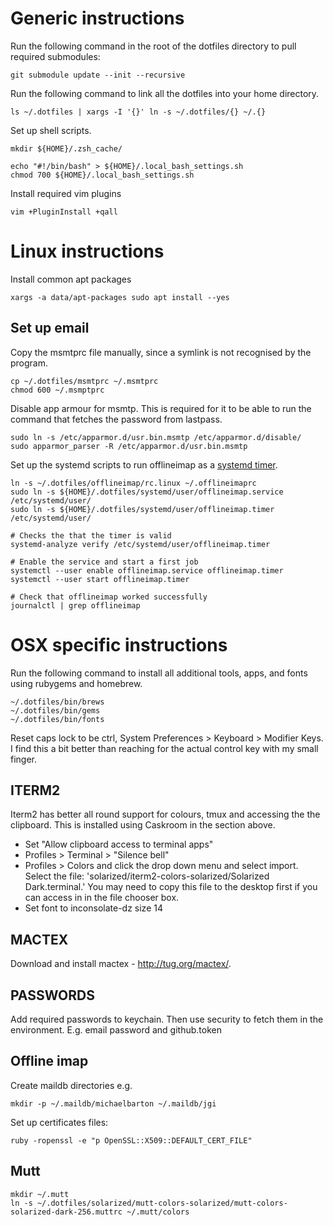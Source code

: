 # Generic instructions

Run the following command in the root of the dotfiles directory to pull
required submodules:

    git submodule update --init --recursive

Run the following command to link all the dotfiles into your home directory.

    ls ~/.dotfiles | xargs -I '{}' ln -s ~/.dotfiles/{} ~/.{}

Set up shell scripts.

    mkdir ${HOME}/.zsh_cache/

    echo "#!/bin/bash" > ${HOME}/.local_bash_settings.sh
    chmod 700 ${HOME}/.local_bash_settings.sh


Install required vim plugins

    vim +PluginInstall +qall

# Linux instructions

Install common apt packages

    xargs -a data/apt-packages sudo apt install --yes

## Set up email

Copy the msmtprc file manually, since a symlink is not recognised by the
program.

    cp ~/.dotfiles/msmtprc ~/.msmtprc
    chmod 600 ~/.msmptprc

Disable app armour for msmtp. This is required for it to be able to run the
command that fetches the password from lastpass.

    sudo ln -s /etc/apparmor.d/usr.bin.msmtp /etc/apparmor.d/disable/
    sudo apparmor_parser -R /etc/apparmor.d/usr.bin.msmtp

Set up the systemd scripts to run offlineimap as a [systemd timer][].

    ln -s ~/.dotfiles/offlineimap/rc.linux ~/.offlineimaprc
    sudo ln -s ${HOME}/.dotfiles/systemd/user/offlineimap.service /etc/systemd/user/
    sudo ln -s ${HOME}/.dotfiles/systemd/user/offlineimap.timer /etc/systemd/user/

    # Checks the that the timer is valid
    systemd-analyze verify /etc/systemd/user/offlineimap.timer

    # Enable the service and start a first job
    systemctl --user enable offlineimap.service offlineimap.timer
    systemctl --user start offlineimap.timer

    # Check that offlineimap worked successfully
    journalctl | grep offlineimap

[systemd timer]: https://aishpant.dev/blog/mailing-lists/

# OSX specific instructions

Run the following command to install all additional tools, apps, and fonts
using rubygems and homebrew.

    ~/.dotfiles/bin/brews
    ~/.dotfiles/bin/gems
    ~/.dotfiles/bin/fonts

Reset caps lock to be ctrl, System Preferences > Keyboard > Modifier Keys. I
find this a bit better than reaching for the actual control key with my small
finger.

## ITERM2

Iterm2 has better all round support for colours, tmux and accessing the the clipboard. This is installed using Caskroom in the section above.

  * Set "Allow clipboard access to terminal apps"
  * Profiles > Terminal > "Silence bell"
  * Profiles > Colors and click the drop down menu and select import. Select
    the file: 'solarized/iterm2-colors-solarized/Solarized Dark.terminal.' You 
    may need to copy this file to the desktop first if you can access in in the 
    file chooser box.
  * Set font to inconsolate-dz size 14

## MACTEX

Download and install mactex - http://tug.org/mactex/.

## PASSWORDS

Add required passwords to keychain. Then use security to fetch them in the
environment. E.g. email password and github.token

## Offline imap

Create maildb directories e.g. 

    mkdir -p ~/.maildb/michaelbarton ~/.maildb/jgi

Set up certificates files:

    ruby -ropenssl -e "p OpenSSL::X509::DEFAULT_CERT_FILE"

## Mutt

    mkdir ~/.mutt
    ln -s ~/.dotfiles/solarized/mutt-colors-solarized/mutt-colors-solarized-dark-256.muttrc ~/.mutt/colors
